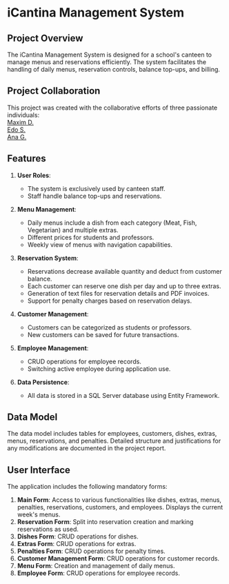 # iCantina Management System

## Project Overview

The iCantina Management System is designed for a school's canteen to manage menus and reservations efficiently. The system facilitates the handling of daily menus, reservation controls, balance top-ups, and billing.

## Project Collaboration
This project was created with the collaborative efforts of three passionate individuals: <br>
[Maxim D.](https://www.maxdev.live/) <br>
[Edo S.](https://github.com/18pingu18) <br>
[Ana G.](https://github.com/ana-fg)

## Features

1. **User Roles**: 
   - The system is exclusively used by canteen staff.
   - Staff handle balance top-ups and reservations.

2. **Menu Management**:
   - Daily menus include a dish from each category (Meat, Fish, Vegetarian) and multiple extras.
   - Different prices for students and professors.
   - Weekly view of menus with navigation capabilities.

3. **Reservation System**:
   - Reservations decrease available quantity and deduct from customer balance.
   - Each customer can reserve one dish per day and up to three extras.
   - Generation of text files for reservation details and PDF invoices.
   - Support for penalty charges based on reservation delays.

4. **Customer Management**:
   - Customers can be categorized as students or professors.
   - New customers can be saved for future transactions.

5. **Employee Management**:
   - CRUD operations for employee records.
   - Switching active employee during application use.

6. **Data Persistence**:
   - All data is stored in a SQL Server database using Entity Framework.

## Data Model

The data model includes tables for employees, customers, dishes, extras, menus, reservations, and penalties. Detailed structure and justifications for any modifications are documented in the project report.

## User Interface

The application includes the following mandatory forms:

1. **Main Form**: Access to various functionalities like dishes, extras, menus, penalties, reservations, customers, and employees. Displays the current week's menus.
2. **Reservation Form**: Split into reservation creation and marking reservations as used.
3. **Dishes Form**: CRUD operations for dishes.
4. **Extras Form**: CRUD operations for extras.
5. **Penalties Form**: CRUD operations for penalty times.
6. **Customer Management Form**: CRUD operations for customer records.
7. **Menu Form**: Creation and management of daily menus.
8. **Employee Form**: CRUD operations for employee records.

